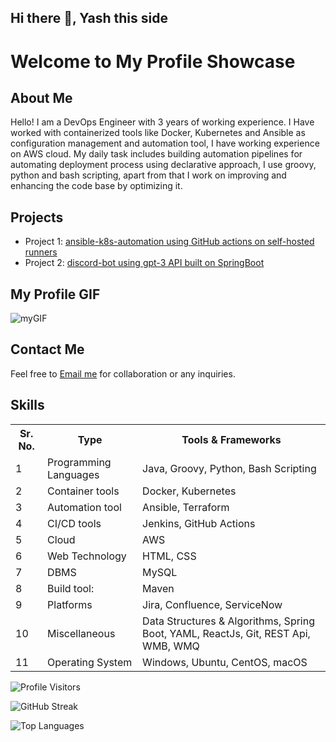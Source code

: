 ## Hi there 👋, Yash this side

<!DOCTYPE html>
<html>
<body>

<h1>Welcome to My Profile Showcase</h1>

<h2>About Me</h2>
<p>Hello! I am a DevOps Engineer with 3 years of working experience. I Have worked with containerized tools like Docker, Kubernetes and Ansible as configuration management and automation tool, I have working experience on AWS cloud. My daily task includes building automation pipelines for automating deployment process using declarative approach, I use groovy, python and bash scripting, apart from that I work on improving and enhancing the code base by optimizing it.</p>

<h2>Projects</h2>
<ul>
    <li>Project 1: <a href="https://github.com/Yash-Raj-srivastav/ansible-k8s-automation.git">ansible-k8s-automation using GitHub actions on self-hosted runners</a></li>
    <li>Project 2:  <a href="https://github.com/Yash-Raj-srivastav/SpringBoot-Backend-Application.git">discord-bot using gpt-3 API built on SpringBoot</a></li>
</ul>

<h2>My Profile GIF</h2>

![myGIF](https://github.com/Yash-Raj-srivastav/Yash-Raj-srivastav/assets/20614599/8eae1103-a81a-44cb-bd4b-c41da33f2f54)

<h2>Contact Me</h2>
<p>Feel free to <a href="mailto:yrseivastav88@gmail.com">Email me</a> for collaboration or any inquiries.</p>

<h2>Skills</h2>
<table>
    <tr>
        <th>Sr. No.</th>
        <th>Type</th>
        <th>Tools & Frameworks</th>
    </tr>
    <tr>
        <td>1</td>
        <td>Programming Languages</td>
        <td>Java, Groovy, Python, Bash Scripting</td>
    </tr>
    <tr>
        <td>2</td>
        <td>Container tools</td>
        <td>Docker, Kubernetes</td>
    </tr>
    <tr>
        <td>3</td>
        <td>Automation tool</td>
        <td>Ansible, Terraform</td>
    </tr>
    <tr>
        <td>4</td>
        <td>CI/CD tools</td>
        <td>Jenkins, GitHub Actions</td>
    </tr>
    <tr>
        <td>5</td>
        <td>Cloud</td>
        <td>AWS</td>
    </tr>
    <tr>
        <td>6</td>
        <td>Web Technology</td>
        <td>HTML, CSS</td>
    </tr>
    <tr>
        <td>7</td>
        <td>DBMS</td>
        <td>MySQL</td>
    </tr>
    <tr>
        <td>8</td>
        <td>Build tool:</td>
        <td>Maven</td>
    </tr>
    <tr>
        <td>9</td>
        <td>Platforms</td>
        <td>Jira, Confluence, ServiceNow</td>
    </tr>
    <tr>
        <td>10</td>
        <td>Miscellaneous</td>
        <td>Data Structures & Algorithms, Spring Boot, YAML,  ReactJs, Git, REST Api, WMB, WMQ</td>
    </tr>
    <tr>
        <td>11</td>
        <td>Operating System</td>
        <td>Windows, Ubuntu, CentOS, macOS</td>
    </tr>
</table>

</body>
</html>


![Profile Visitors](https://vbr.wocr.tk/badge?page_id=Yash-Raj-srivastav.Yash-Raj-srivastav&color=00cf00)

![GitHub Streak](https://github-readme-streak-stats.herokuapp.com/?user=Yash-Raj-srivastav&theme=vue-dark)

![Top Languages](https://github-readme-stats.vercel.app/api/top-langs/?username=Yash-Raj-srivastav&theme=vue-dark&layout=compact)
